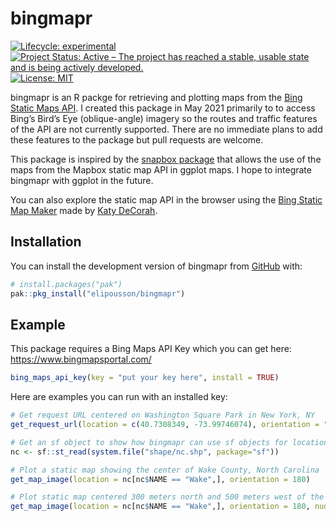 
<!-- README.md is generated from README.Rmd. Please edit that file -->

# bingmapr

<!-- badges: start -->

[![Lifecycle:
experimental](https://img.shields.io/badge/lifecycle-experimental-orange.svg)](https://lifecycle.r-lib.org/articles/stages.html#experimental)
[![Project Status: Active – The project has reached a stable, usable
state and is being actively
developed.](https://www.repostatus.org/badges/latest/active.svg)](https://www.repostatus.org/#active)
[![License:
MIT](https://img.shields.io/badge/License-MIT-yellow.svg)](https://opensource.org/licenses/MIT)
<!-- badges: end -->

bingmapr is an R packge for retrieving and plotting maps from the [Bing
Static Maps
API](https://docs.microsoft.com/en-us/bingmaps/rest-services/imagery/get-a-static-map).
I created this package in May 2021 primarily to to access Bing’s Bird’s
Eye (oblique-angle) imagery so the routes and traffic features of the
API are not currently supported. There are no immediate plans to add
these features to the package but pull requests are welcome.

This package is inspired by the [snapbox
package](https://github.com/anthonynorth/snapbox/) that allows the use
of the maps from the Mapbox static map API in ggplot maps. I hope to
integrate bingmapr with ggplot in the future.

You can also explore the static map API in the browser using the [Bing
Static Map Maker](https://staticmapmaker.com/bing/) made by [Katy
DeCorah](https://katydecorah.com/).

## Installation

You can install the development version of bingmapr from
[GitHub](https://github.com/) with:

``` r
# install.packages("pak")
pak::pkg_install("elipousson/bingmapr")
```

## Example

This package requires a Bing Maps API Key which you can get here:
<https://www.bingmapsportal.com/>

``` r
bing_maps_api_key(key = "put your key here", install = TRUE)
```

Here are examples you can run with an installed key:

``` r
# Get request URL centered on Washington Square Park in New York, NY
get_request_url(location = c(40.7308349, -73.99746074), orientation = "W")

# Get an sf object to show how bingmapr can use sf objects for locations
nc <- sf::st_read(system.file("shape/nc.shp", package="sf"))

# Plot a static map showing the center of Wake County, North Carolina
get_map_image(location = nc[nc$NAME == "Wake",], orientation = 180)

# Plot static map centered 300 meters north and 500 meters west of the center
get_map_image(location = nc[nc$NAME == "Wake",], orientation = 180, nudge = c(300, 500))
```
